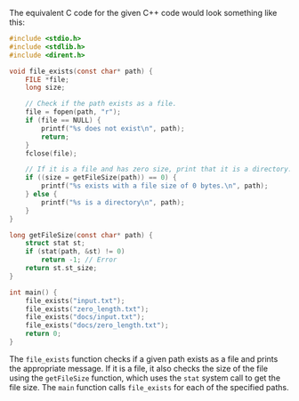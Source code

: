 The equivalent C code for the given C++ code would look something like this:

```c
#include <stdio.h>
#include <stdlib.h>
#include <dirent.h>

void file_exists(const char* path) {
    FILE *file;
    long size;

    // Check if the path exists as a file.
    file = fopen(path, "r");
    if (file == NULL) {
        printf("%s does not exist\n", path);
        return;
    }
    fclose(file);

    // If it is a file and has zero size, print that it is a directory.
    if ((size = getFileSize(path)) == 0) {
        printf("%s exists with a file size of 0 bytes.\n", path);
    } else {
        printf("%s is a directory\n", path);
    }
}

long getFileSize(const char* path) {
    struct stat st;
    if (stat(path, &st) != 0)
        return -1; // Error
    return st.st_size;
}

int main() {
    file_exists("input.txt");
    file_exists("zero_length.txt");
    file_exists("docs/input.txt");
    file_exists("docs/zero_length.txt");
    return 0;
}
```
The `file_exists` function checks if a given path exists as a file and prints the appropriate message. If it is a file, it also checks the size of the file using the `getFileSize` function, which uses the `stat` system call to get the file size. The `main` function calls `file_exists` for each of the specified paths.
